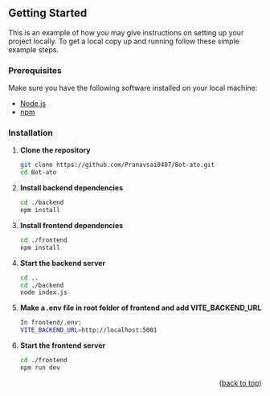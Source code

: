 
<!-- GETTING STARTED -->
## Getting Started

This is an example of how you may give instructions on setting up your project locally.
To get a local copy up and running follow these simple example steps.



### Prerequisites

Make sure you have the following software installed on your local machine:
- [Node.js](https://nodejs.org/en/)
- [npm](https://www.npmjs.com/)

  

### Installation


1. **Clone the repository**
    ```bash
    git clone https://github.com/Pranavsai0407/Bot-ato.git
    cd Bot-ato
    ```

2. **Install backend dependencies**
    ```bash
    cd ./backend
    npm install
    ```


3. **Install frontend dependencies**
    ```bash
    cd ./frontend
    npm install
    ```

4. **Start the backend server**
    ```bash
    cd ..
    cd ./backend
    node index.js
    ```
5. **Make a .env file in root folder of frontend and add VITE_BACKEND_URL**
    ```bash
    In frontend/.env:
    VITE_BACKEND_URL=http://localhost:5001
    ```

6. **Start the frontend server**
    ```bash
    cd ./frontend
    npm run dev
    ```


<p align="right">(<a href="#readme-top">back to top</a>)</p>
